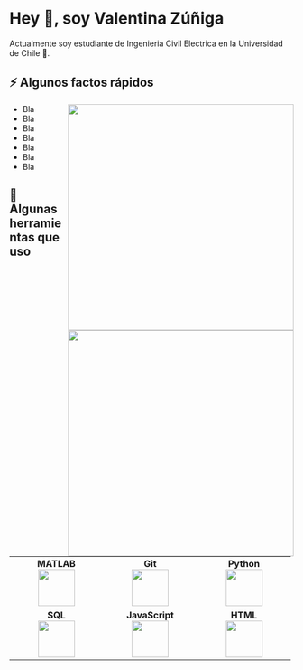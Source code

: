 

# Hey 👋, soy Valentina Zúñiga
<p>Actualmente soy estudiante de Ingenieria Civil Electrica en la Universidad de Chile 🎯.
</p>
<p>
</p>
<p>
</p>
</p> 

## ⚡️ Algunos factos rápidos
<img align="right" src="https://media.giphy.com/media/9gISqB3tncMmY/giphy.gif" width="400" />
<ul>
    <li> Bla </li>
    <li> Bla </li>
    <li> Bla </li>
    <li> Bla </li>
    <li> Bla </li>
    <li> Bla </li>
    <li> Bla </li>
</ul>

## 🚀 Algunas herramientas que uso
<img align="right" src="https://media.giphy.com/media/xlA198GxRZLw1YJugx/giphy.gif" width="400" />
<p align="left">
    <table>
    <tbody>
<tr>
<td align="center" width="20%">
<span><b><center>MATLAB</center></b></span> 
<img height=65px src="https://img.icons8.com/nolan/2x/matlab.png"> 
</td>

<td align="center" width="20%">
<span><b><center>Git</center></b></span> 
<img height=65px src="https://img.icons8.com/ios-glyphs/2x/github-2.png"> 
</td>

<td align="center" width="20%">
<span><b><center>Python</center></b></span> 
<img height=65px src="https://img.icons8.com/color/2x/python.png"> 
</td>
</tr>

<tr>
<td align="center" width="20%">
<span><b><center>SQL</center></b></span> 
<img height=65px src="https://img.icons8.com/ios-filled/2x/sql.png"> 
</td>

<td align="center" width="20%">
<span><b><center>JavaScript</center></b></span> 
<img height=65px src="https://img.icons8.com/color/2x/javascript.png"> 
</td>

<td align="center" width="20%">
<span><b><center>HTML</center></b></span> 
<img height=65px src="https://img.icons8.com/color/2x/html-5.png"> 
</td>
</tr>

</tbody>
</table>
</p>
